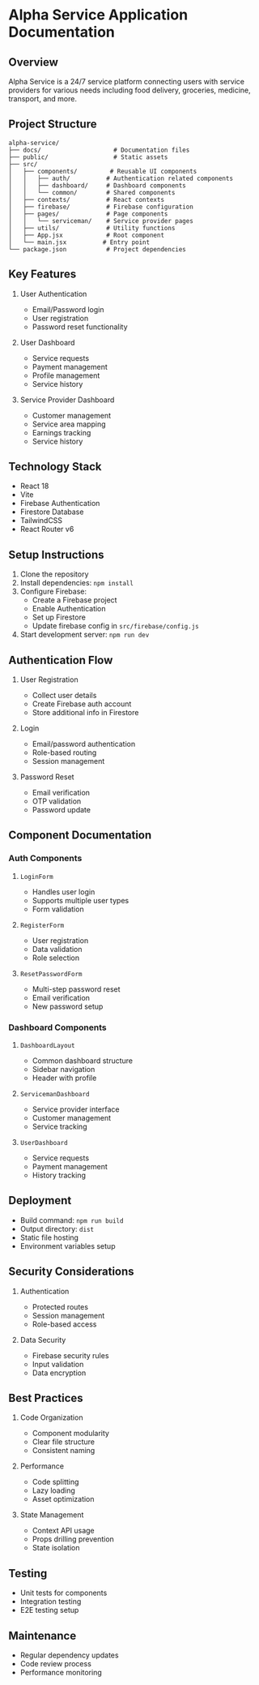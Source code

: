 # Alpha Service Application Documentation

## Overview
Alpha Service is a 24/7 service platform connecting users with service providers for various needs including food delivery, groceries, medicine, transport, and more.

## Project Structure
```
alpha-service/
├── docs/                    # Documentation files
├── public/                  # Static assets
├── src/
│   ├── components/         # Reusable UI components
│   │   ├── auth/          # Authentication related components
│   │   ├── dashboard/     # Dashboard components
│   │   └── common/        # Shared components
│   ├── contexts/          # React contexts
│   ├── firebase/          # Firebase configuration
│   ├── pages/             # Page components
│   │   └── serviceman/    # Service provider pages
│   ├── utils/             # Utility functions
│   ├── App.jsx            # Root component
│   └── main.jsx          # Entry point
└── package.json           # Project dependencies
```

## Key Features
1. User Authentication
   - Email/Password login
   - User registration
   - Password reset functionality

2. User Dashboard
   - Service requests
   - Payment management
   - Profile management
   - Service history

3. Service Provider Dashboard
   - Customer management
   - Service area mapping
   - Earnings tracking
   - Service history

## Technology Stack
- React 18
- Vite
- Firebase Authentication
- Firestore Database
- TailwindCSS
- React Router v6

## Setup Instructions
1. Clone the repository
2. Install dependencies: `npm install`
3. Configure Firebase:
   - Create a Firebase project
   - Enable Authentication
   - Set up Firestore
   - Update firebase config in `src/firebase/config.js`
4. Start development server: `npm run dev`

## Authentication Flow
1. User Registration
   - Collect user details
   - Create Firebase auth account
   - Store additional info in Firestore

2. Login
   - Email/password authentication
   - Role-based routing
   - Session management

3. Password Reset
   - Email verification
   - OTP validation
   - Password update

## Component Documentation

### Auth Components
1. `LoginForm`
   - Handles user login
   - Supports multiple user types
   - Form validation

2. `RegisterForm`
   - User registration
   - Data validation
   - Role selection

3. `ResetPasswordForm`
   - Multi-step password reset
   - Email verification
   - New password setup

### Dashboard Components
1. `DashboardLayout`
   - Common dashboard structure
   - Sidebar navigation
   - Header with profile

2. `ServicemanDashboard`
   - Service provider interface
   - Customer management
   - Service tracking

3. `UserDashboard`
   - Service requests
   - Payment management
   - History tracking

## Deployment
- Build command: `npm run build`
- Output directory: `dist`
- Static file hosting
- Environment variables setup

## Security Considerations
1. Authentication
   - Protected routes
   - Session management
   - Role-based access

2. Data Security
   - Firebase security rules
   - Input validation
   - Data encryption

## Best Practices
1. Code Organization
   - Component modularity
   - Clear file structure
   - Consistent naming

2. Performance
   - Code splitting
   - Lazy loading
   - Asset optimization

3. State Management
   - Context API usage
   - Props drilling prevention
   - State isolation

## Testing
- Unit tests for components
- Integration testing
- E2E testing setup

## Maintenance
- Regular dependency updates
- Code review process
- Performance monitoring